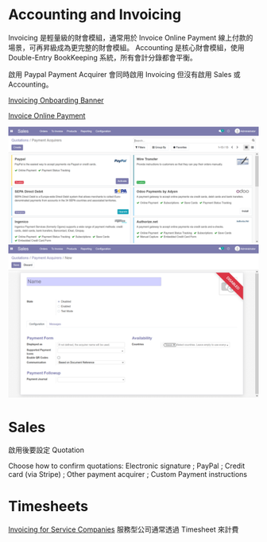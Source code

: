 # Accounting and Invoicing

Invoicing 是輕量級的財會模組，通常用於 Invoice Online Payment 線上付款的場景，可再昇級成為更完整的財會模組。
Accounting 是核心財會模組，使用 Double-Entry BookKeeping 系統，所有會計分錄都會平衡。

啟用 Paypal Payment Acquirer 會同時啟用 Invoicing 但沒有啟用 Sales 或 Accounting。

[Invoicing Onboarding Banner](https://www.odoo.com/documentation/14.0/applications/finance/accounting/getting_started/initial_configuration/setup.html#invoicing-onboarding-banner)

[Invoice Online Payment](https://www.odoo.com/documentation/14.0/applications/finance/accounting/receivables/customer_payments/online_payment.html)

![Payment Acquirers Available](img/payment-acquirer.png "Payment Acquirers Available")
![Payment Acquirer Addings](img/acquirer-new.png "Payment Acquirers Adding")

# Sales

啟用後要設定 Quotation

Choose how to confirm quotations: Electronic signature ; PayPal ; Credit card (via Stripe) ; Other payment acquirer ; Custom Payment instructions

# Timesheets

[Invoicing for Service Companies](https://www.youtube.com/watch?v=ZTMUeHUZKVI) 服務型公司通常透過 Timesheet 來計費

